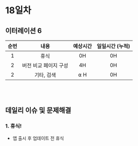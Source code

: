 # 18일차
## 이터레이션 6
|순번|내용|예상시간|일일시간 (누적)
|:---:|:-----:|:-------:|:-------:
|1|휴식| 0H | 0H
|2|버전 비교 페이지 구성| 4H | 0H
|2|기타, 검색| ⍺ H | 0H


</br></br>
## 데일리 이슈 및 문제해결
### 1. 휴식!   
  - 앱 출시 후 업데이트 전 휴식
